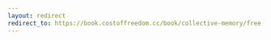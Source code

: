 ```yaml
---
layout: redirect
redirect_to: https://book.costoffreedom.cc/book/collective-memory/free-bassel.html
---
```


